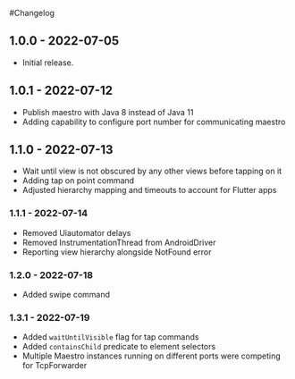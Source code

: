 #Changelog

## 1.0.0 - 2022-07-05

* Initial release.

## 1.0.1 - 2022-07-12

* Publish maestro with Java 8 instead of Java 11 
* Adding capability to configure port number for communicating maestro

## 1.1.0 - 2022-07-13

* Wait until view is not obscured by any other views before tapping on it
* Adding tap on point command
* Adjusted hierarchy mapping and timeouts to account for Flutter apps

### 1.1.1 - 2022-07-14

* Removed Uiautomator delays
* Removed InstrumentationThread from AndroidDriver
* Reporting view hierarchy alongside NotFound error

### 1.2.0 - 2022-07-18

* Added swipe command

### 1.3.1 - 2022-07-19

* Added `waitUntilVisible` flag for tap commands
* Added `containsChild` predicate to element selectors
* Multiple Maestro instances running on different ports were competing for TcpForwarder